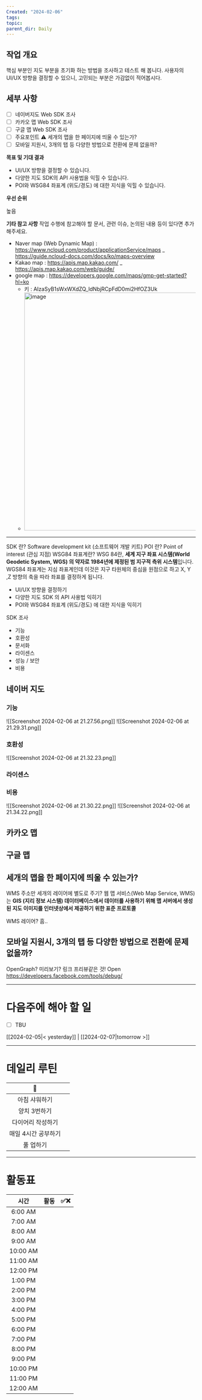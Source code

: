 ```yaml
---
Created: "2024-02-06"
tags: 
topic: 
parent_dir: Daily
---
```


## 작업 개요
<!-- 작업에 대한 간략한 개요를 설명해주세요. 이 작업이 왜 필요한지와 기대하는 결과를 포함해주세요. -->

핵심 부분인 지도 부분을 초기화 하는 방법을 조사하고 테스트 해 봅니다.
사용자의 UI/UX 방향을 결정할 수 있으니, 고민되는 부분은 가감없이 적어봅시다.

## 세부 사항
<!-- 세부적으로 수행해야 할 작업 목록을 나열해주세요. -->
- [ ] 네이버지도 Web SDK 조사
- [ ] 카카오 맵 Web SDK 조사
- [ ] 구글 맵 Web SDK 조사
- [ ] 주요포인트 ⚠️ 세개의 맵을 한 페이지에 띄울 수 있는가?
- [ ] 모바일 지원시, 3개의 탭 등 다양한 방법으로 전환에 문제 없을까?

**목표 및 기대 결과**
<!-- 이 작업을 통해 달성하고자 하는 구체적인 목표와 기대 결과를 기술해주세요. -->

- UI/UX 방향을 결정할 수 있습니다.
- 다양한 지도 SDK의 API 사용법을 익힐 수 있습니다.
- POI와 WSG84 좌표계 (위도/경도) 에 대한 지식을 익힐 수 있습니다.

**우선 순위**
<!-- 이 작업의 우선 순위를 설정해주세요 (낮음, 중간, 높음). -->
높음

**기타 참고 사항**
작업 수행에 참고해야 할 문서, 관련 이슈, 논의된 내용 등이 있다면 추가해주세요.

- Naver map (Web Dynamic Map) : https://www.ncloud.com/product/applicationService/maps _ https://guide.ncloud-docs.com/docs/ko/maps-overview
- Kakao map : https://apis.map.kakao.com/ _ https://apis.map.kakao.com/web/guide/
- google map : https://developers.google.com/maps/gmp-get-started?hl=ko
  - 키 : AIzaSyB1sWxWXdZQ_ldNbjRCpFdD0mi2HfOZ3Uk
  - <img width="631" alt="image" src="https://github.com/happy-tool/neokorea-map/assets/158453908/987883ca-9e2e-4232-9fbd-6fe0a5b0e336">

-----
SDK 란? Software development kit (소프트웨어 개발 키트)
POI 란? Point of interest (관심 지점)
WSG84 좌표계란? WSG 84란, **세계 지구 좌표 시스템(World Geodetic System, WGS) 의 약자로 1984년에 제정된 범 지구적 측위 시스템**입니다. WGS84 좌표계는 지심 좌표계인데 이것은 지구 타원체의 중심을 원점으로 하고 X, Y ,Z 방향의 축을 따라 좌표를 결정하게 됩니다.

- UI/UX 방향을 결정하기
- 다양한 지도 SDK 의 API 사용법 익히기
- POI와 WSG84 좌표계 (위도/경도) 에 대한 지식을 익히기

SDK 조사
- 기능
- 호환성
- 문서화
- 라이센스
- 성능 / 보안
- 비용

## 네이버 지도
### 기능
![[Screenshot 2024-02-06 at 21.27.56.png]]
![[Screenshot 2024-02-06 at 21.29.31.png]]
### 호환성
![[Screenshot 2024-02-06 at 21.32.23.png]]
### 라이센스
### 비용
![[Screenshot 2024-02-06 at 21.30.22.png]]
![[Screenshot 2024-02-06 at 21.34.22.png]]
## 카카오 맵

## 구글 맵

## 세개의 맵을 한 페이지에 띄울 수 있는가?

WMS 주소만 세개의 레이어에 별도로 주기?
웹 맵 서비스(Web Map Service, WMS)는 **GIS (지리 정보 시스템) 데이터베이스에서 데이터를 사용하기 위해 맵 서버에서 생성된 지도 이미지를 인터넷상에서 제공하기 위한 표준 프로토콜**

WMS 레이어? 흠..
## 모바일 지원시, 3개의 탭 등 다양한 방법으로 전환에 문제 없을까?


OpenGraph? 미리보기? 링크 프리뷰같은 것!
Open
https://developers.facebook.com/tools/debug/












----
# 다음주에 해야 할 일
- [ ] TBU 
  
[[2024-02-05|< yesterday]] | [[2024-02-07|tomorrow >]]  
  
---  
# 데일리 루틴
|         🐣          |     |
|:-------------------:|:---:|
|    아침 샤워하기    |     |
|    양치 3번하기     |     |
|  다이어리 작성하기  |     |
| 매일 4시간 공부하기 |     |
|      풀 업하기      |     |

----
# 활동표
|   시간   | 활동 | ✅❌ |
|:--------:|:----:| ---- |
| 6:00 AM  |      |      |
| 7:00 AM  |      |      |
| 8:00 AM  |      |      |
| 9:00 AM  |      |      |
| 10:00 AM |      |      |
| 11:00 AM |      |      |
| 12:00 PM |      |      |
| 1:00 PM  |      |      |
| 2:00 PM  |      |      |
| 3:00 PM  |      |      |
| 4:00 PM  |      |      |
| 5:00 PM  |      |      |
| 6:00 PM  |      |      |
| 7:00 PM  |      |      |
| 8:00 PM  |      |      |
| 9:00 PM  |      |      |
| 10:00 PM |      |      |
| 11:00 PM |      |      |
| 12:00 AM |      |      |
